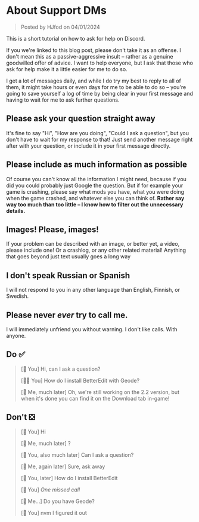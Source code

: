 # About Support DMs

> Posted by HJfod on 04/01/2024

This is a short tutorial on how to ask for help on Discord.

If you we're linked to this blog post, please don't take it as an offense. I don't mean this as a passive-aggressive insult – rather as a genuine goodwilled offer of advice. I want to help everyone, but I ask that those who ask for help make it a little easier for me to do so.

I get a lot of messages daily, and while I do try my best to reply to all of them, it might take hours or even days for me to be able to do so – you're going to save yourself a log of time by being clear in your first message and having to wait for me to ask further questions.

## Please ask your question straight away

It's fine to say "Hi", "How are you doing", "Could I ask a question", but you don't have to wait for my response to that! Just send another message right after with your question, or include it in your first message directly.

## Please include as much information as possible

Of course you can't know all the information I might need, because if you did you could probably just Google the question. But if for example your game is crashing, please say what mods you have, what you were doing when the game crashed, and whatever else you can think of. **Rather say way too much than too little – I know how to filter out the unnecessary details.**

## Images! Please, images!

If your problem can be described with an image, or better yet, a video, please include one! Or a crashlog, or any other related material! Anything that goes beyond just text usually goes a long way

## I don't speak Russian or Spanish

I will not respond to you in any other language than English, Finnish, or Swedish.

## Please never *ever* try to call me.

I will immediately unfriend you without warning. I don't like calls. With anyone.

## Do ✅

> [👱 You] Hi, can I ask a question?
> 
> [👱‍♀️ You] How do I install BetterEdit with Geode?
> 
> [🤖 Me, much later] Oh, we're still working on the 2.2 version, but when it's done you can find it on the Download tab in-game!

## Don't ❎

> [👱 You] Hi
> 
> [🤖 Me, much later] ?
> 
> [👱 You, also much later] Can I ask a question?
> 
> [🤖 Me, again later] Sure, ask away
> 
> [👱 You, later] How do I install BetterEdit
> 
> [👱 You] *One missed call*
> 
> [🤖 Me...] Do you have Geode?
> 
> [👱 You] nvm I figured it out
